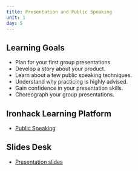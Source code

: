 ```yaml
---
title: Presentation and Public Speaking
unit: 1
day: 5
---
```


Learning Goals
--------------

- Plan for your first group presentations.
- Develop a story about your product.
- Learn about a few public speaking techniques.
- Understand why practicing is highly advised.
- Gain confidence in your presentation skills.
- Choreograph your group presentations.


Ironhack Learning Platform
--------------------------
- [Public Speaking](http://learn.ironhack.com/#/learning_unit/7028)


Slides Desk
-----------
- [Presentation slides](https://docs.google.com/presentation/d/1GpGbRwD3ZfWYhVNMY6Fg8vVTRpU6QEtZp-S4r8-Qwfo/view#slide=id.g4123adfa1f_2_50)
